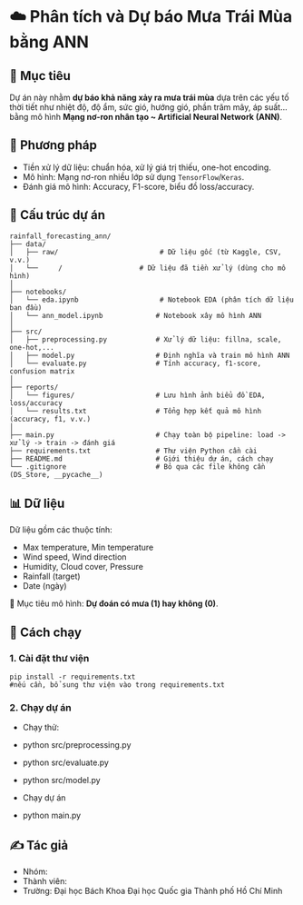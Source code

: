 # ☁️ Phân tích và Dự báo Mưa Trái Mùa bằng ANN


## 🎯 Mục tiêu
Dự án này nhằm **dự báo khả năng xảy ra mưa trái mùa** dựa trên các yếu tố thời tiết như nhiệt độ, độ ẩm, sức gió, hướng gió, phần trăm mây, áp suất... bằng mô hình **Mạng nơ-ron nhân tạo ~ Artificial Neural Network (ANN)**.


## 🧠 Phương pháp
- Tiền xử lý dữ liệu: chuẩn hóa, xử lý giá trị thiếu, one-hot encoding.
- Mô hình: Mạng nơ-ron nhiều lớp sử dụng `TensorFlow`/`Keras`.
- Đánh giá mô hình: Accuracy, F1-score, biểu đồ loss/accuracy.


## 📁 Cấu trúc dự án
```
rainfall_forecasting_ann/
├── data/
│   ├── raw/                         # Dữ liệu gốc (từ Kaggle, CSV, v.v.)
│   └──     /                   # Dữ liệu đã tiền xử lý (dùng cho mô hình)
│
├── notebooks/
│   └── eda.ipynb                    # Notebook EDA (phân tích dữ liệu ban đầu)
│   └── ann_model.ipynb             # Notebook xây mô hình ANN
│
├── src/
│   ├── preprocessing.py            # Xử lý dữ liệu: fillna, scale, one-hot,...
│   ├── model.py                    # Định nghĩa và train mô hình ANN
│   └── evaluate.py                 # Tính accuracy, f1-score, confusion matrix
│
├── reports/
│   └── figures/                    # Lưu hình ảnh biểu đồ EDA, loss/accuracy
│   └── results.txt                 # Tổng hợp kết quả mô hình (accuracy, f1, v.v.)
│
├── main.py                         # Chạy toàn bộ pipeline: load -> xử lý -> train -> đánh giá
├── requirements.txt                # Thư viện Python cần cài
├── README.md                       # Giới thiệu dự án, cách chạy
└── .gitignore                      # Bỏ qua các file không cần (DS_Store, __pycache__)
```


## 📊 Dữ liệu
Dữ liệu gồm các thuộc tính:
- Max temperature, Min temperature
- Wind speed, Wind direction
- Humidity, Cloud cover, Pressure
- Rainfall (target)
- Date (ngày)

📌 Mục tiêu mô hình: **Dự đoán có mưa (1) hay không (0)**.

## 🧪 Cách chạy
### 1. Cài đặt thư viện
    pip install -r requirements.txt
    #nếu cần, bổ sung thư viện vào trong requirements.txt

### 2. Chạy dự án


-   Chạy thử:
-    python src/preprocessing.py
-    python src/evaluate.py
-    python src/model.py
    
-   Chạy dự án
-   python main.py

## ✍️ Tác giả
-   Nhóm:
-   Thành viên:
-   Trường: Đại học Bách Khoa Đại học Quốc gia Thành phố Hồ Chí Minh
